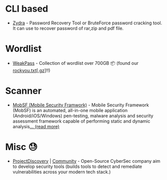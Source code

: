 # CLI based

-   [Zydra](https://github.com/hamedA2/Zydra) - Password Recovery Tool or BruteForce password cracking tool. It can use to recover password of rar,zip and pdf file.

# Wordlist

-   [WeakPass](https://weakpass.com/) - Collection of wordlist over 700GB 📦 (found our [rockyou.txt[.gz]](https://weakpass.com/wordlist/90)!!)

# Scanner

-   [MobSF (Mobile Security Framwork)](https://mobsf.live/) - Mobile Security Framework (MobSF) is an automated, all-in-one mobile application (Android/iOS/Windows) pen-testing, malware analysis and security assessment framework capable of performing static and dynamic analysis[... (read more)](https://mobsf.live/about)

# Misc 😓

-   [ProjectDiscovery](https://github.com/projectdiscovery) | [Community](https://projectdiscovery.io/#/community) - Open-Source CyberSec company aim to develop security tools (builds tools to detect and remediate vulnerabilities across your modern tech stack.)
